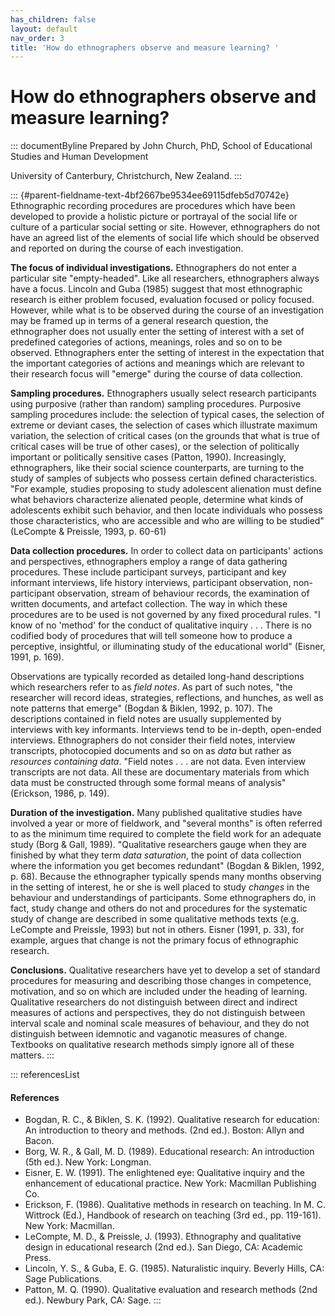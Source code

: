 ```yaml
---
has_children: false
layout: default
nav_order: 3
title: 'How do ethnographers observe and measure learning? '
---
```

# How do ethnographers observe and measure learning? 


::: documentByline
Prepared by John Church, PhD, School of Educational Studies and Human
Development

University of Canterbury, Christchurch, New Zealand.
:::

::: {#parent-fieldname-text-4bf2667be9534ee69115dfeb5d70742e}
Ethnographic recording procedures are procedures which have been
developed to provide a holistic picture or portrayal of the social life
or culture of a particular social setting or site. However,
ethnographers do not have an agreed list of the elements of social life
which should be observed and reported on during the course of each
investigation.

**The focus of individual investigations.** Ethnographers do not enter a
particular site "empty-headed". Like all researchers, ethnographers
always have a focus. Lincoln and Guba (1985) suggest that most
ethnographic research is either problem focused, evaluation focused or
policy focused. However, while what is to be observed during the course
of an investigation may be framed up in terms of a general research
question, the ethnographer does not usually enter the setting of
interest with a set of predefined categories of actions, meanings, roles
and so on to be observed. Ethnographers enter the setting of interest in
the expectation that the important categories of actions and meanings
which are relevant to their research focus will "emerge" during the
course of data collection.

**Sampling procedures.** Ethnographers usually select research
participants using purposive (rather than random) sampling procedures.
Purposive sampling procedures include: the selection of typical cases,
the selection of extreme or deviant cases, the selection of cases which
illustrate maximum variation, the selection of critical cases (on the
grounds that what is true of critical cases will be true of other
cases), or the selection of politically important or politically
sensitive cases (Patton, 1990). Increasingly, ethnographers, like their
social science counterparts, are turning to the study of samples of
subjects who possess certain defined characteristics. "For example,
studies proposing to study adolescent alienation must define what
behaviors characterize alienated people, determine what kinds of
adolescents exhibit such behavior, and then locate individuals who
possess those characteristics, who are accessible and who are willing to
be studied" (LeCompte & Preissle, 1993, p. 60-61)

**Data collection procedures.** In order to collect data on
participants\' actions and perspectives, ethnographers employ a range of
data gathering procedures. These include participant surveys,
participant and key informant interviews, life history interviews,
participant observation, non-participant observation, stream of
behaviour records, the examination of written documents, and artefact
collection. The way in which these procedures are to be used is not
governed by any fixed procedural rules. "I know of no \'method\' for the
conduct of qualitative inquiry . . . There is no codified body of
procedures that will tell someone how to produce a perceptive,
insightful, or illuminating study of the educational world" (Eisner,
1991, p. 169).

Observations are typically recorded as detailed long-hand descriptions
which researchers refer to as *field notes*. As part of such notes, "the
researcher will record ideas, strategies, reflections, and hunches, as
well as note patterns that emerge" (Bogdan & Biklen, 1992, p. 107). The
descriptions contained in field notes are usually supplemented by
interviews with key informants. Interviews tend to be in-depth,
open-ended interviews. Ethnographers do not consider their field notes,
interview transcripts, photocopied documents and so on as *data* but
rather as *resources containing data*. "Field notes . . . are not data.
Even interview transcripts are not data. All these are documentary
materials from which data must be constructed through some formal means
of analysis" (Erickson, 1986, p. 149).

**Duration of the investigation.** Many published qualitative studies
have involved a year or more of fieldwork, and "several months" is often
referred to as the minimum time required to complete the field work for
an adequate study (Borg & Gall, 1989). "Qualitative researchers gauge
when they are finished by what they term *data saturation*, the point of
data collection where the information you get becomes redundant" (Bogdan
& Biklen, 1992, p. 68). Because the ethnographer typically spends many
months observing in the setting of interest, he or she is well placed to
study *changes* in the behaviour and understandings of participants.
Some ethnographers do, in fact, study change and others do not and
procedures for the systematic study of change are described in some
qualitative methods texts (e.g. LeCompte and Preissle, 1993) but not in
others. Eisner (1991, p. 33), for example, argues that change is not the
primary focus of ethnographic research.

**Conclusions.** Qualitative researchers have yet to develop a set of
standard procedures for measuring and describing those changes in
competence, motivation, and so on which are included under the heading
of learning. Qualitative researchers do not distinguish between direct
and indirect measures of actions and perspectives, they do not
distinguish between interval scale and nominal scale measures of
behaviour, and they do not distinguish between idemnotic and vaganotic
measures of change. Textbooks on qualitative research methods simply
ignore all of these matters.
:::

::: referencesList
#### References

-   Bogdan, R. C., & Biklen, S. K. (1992). Qualitative research for
    education: An introduction to theory and methods. (2nd ed.). Boston:
    Allyn and Bacon.
-   Borg, W. R., & Gall, M. D. (1989). Educational research: An
    introduction (5th ed.). New York: Longman.
-   Eisner, E. W. (1991). The enlightened eye: Qualitative inquiry and
    the enhancement of educational practice. New York: Macmillan
    Publishing Co.
-   Erickson, F. (1986). Qualitative methods in research on teaching.
    In M. C. Wittrock (Ed.), Handbook of research on teaching (3rd ed.,
    pp. 119-161). New York: Macmillan.
-   LeCompte, M. D., & Preissle, J. (1993). Ethnography and qualitative
    design in educational research (2nd ed.). San Diego, CA: Academic
    Press.
-   Lincoln, Y. S., & Guba, E. G. (1985). Naturalistic inquiry. Beverly
    Hills, CA: Sage Publications.
-   Patton, M. Q. (1990). Qualitative evaluation and research methods
    (2nd ed.). Newbury Park, CA: Sage.
:::
